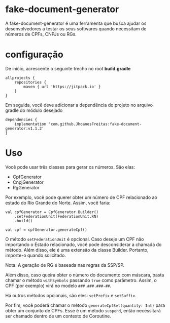 # fake-document-generator

A fake-document-generator é uma ferramenta que busca ajudar os desenvolvedores a testar os seus
softwares quando necessitam de números de CPFs, CNPJs ou RGs.

# configuração

De início, acrescente o seguinte trecho no root <b>build.gradle</b>

```
allprojects {
    repositories {
        maven { url 'https://jitpack.io' }
    }
}
```

Em seguida, você deve adicionar a dependência do projeto no arquivo gradle do módulo desejado

```
dependencies {
    implementation 'com.github.JhoanesFreitas:fake-document-generator:v1.1.2'
}
```

# Uso

Você pode usar três classes para gerar os números. São elas:

* CpfGenerator
* CnpjGenerator
* RgGenerator

Por exemplo, você pode querer obter um número de CPF relacionado ao estado do Rio Grande do Norte. 
Assim, você faria:

```
val cpfGenerator = CpfGenerator.Builder()
    .setFederationUnit(FederationUnit.RN)
    .build()
    
val cpf = cpfGenerator.generateCpf()
```

O método `setFederationUnit` é opcional. Caso deseje um CPF não importando o Estado relacionado,
você pode desconsiderar a chamada do método. Além disso, ele é uma extensão da classe Builder. Portanto, 
importe-o quando solicitado.

Nota: A geração de RG é baseada nas regras da SSP/SP.

Além disso, caso queira obter o número do documento com máscara,
basta chamar o método `withSymbols` passando `true` como parâmetro. 
Assim, o CPF (por exemplo) virá no modelo `###.###.###-##`.

Há outros métodos opcionais, são eles: `setPrefix` e `setSuffix`.

Por fim, você poderá chamar o método `generateCpfSet(quantity: Int)` para obter um conjunto de
CPFs. Esse é um método `suspend`, então necessitará ser chamado dentro de um contexto de Coroutine.

